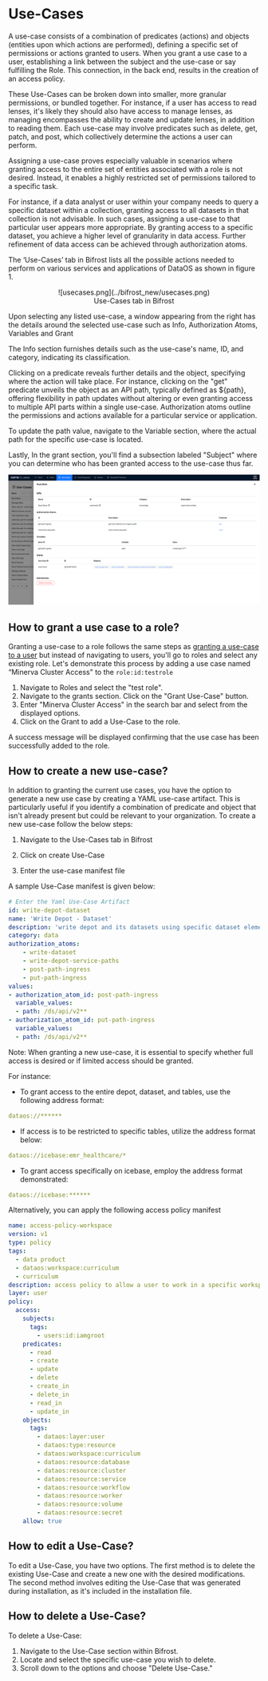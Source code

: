 # Use-Cases

A use-case consists of a combination of predicates (actions) and objects (entities upon which actions are performed), defining a specific set of permissions or actions granted to users. When you grant a use case to a user, establishing a link between the subject and the use-case or say fulfilling the Role. This connection, in the back end, results in the creation of an access policy.

These Use-Cases can be broken down into smaller, more granular permissions, or bundled together. For instance, if a user has access to read lenses, it's likely they should also have access to manage lenses, as managing encompasses the ability to create and update lenses, in addition to reading them. Each use-case may involve predicates such as delete, get, patch, and post, which collectively determine the actions a user can perform.

Assigning a use-case proves especially valuable in scenarios where granting access to the entire set of entities associated with a role is not desired. Instead, it enables a highly restricted set of permissions tailored to a specific task. 

For instance, if a data analyst or user within your company needs to query a specific dataset within a collection, granting access to all datasets in that collection is not advisable. In such cases, assigning a use-case to that particular user appears more appropriate. By granting access to a specific dataset, you achieve a higher level of granularity in data access. Further refinement of data access can be achieved through authorization atoms. 

The ‘Use-Cases’ tab in Bifrost lists all the possible actions needed to perform on various services and applications of DataOS as shown in figure 1. 

<center>![usecases.png](../bifrost_new/usecases.png)</center>
<center>Use-Cases tab in Bifrost</center>

Upon selecting any listed use-case, a window appearing from the right has the details around the selected use-case such as Info, Authorization Atoms, Variables and Grant

The Info section furnishes details such as the use-case's name, ID, and category, indicating its classification.

Clicking on a predicate reveals further details and the object, specifying where the action will take place. For instance, clicking on the "get" predicate unveils the object as an API path, typically defined as ${path}, offering flexibility in path updates without altering or even granting access to multiple API parts within a single use-case. Authorization atoms outline the permissions and actions available for a particular service or application. 

To update the path value, navigate to the Variable section, where the actual path for the specific use-case is located.

Lastly, In the grant section, you'll find a subsection labeled "Subject" where you can determine who has been granted access to the use-case thus far.

![grant_usecases.png](../bifrost_new/grant_usecases.png)


## How to grant a use case to a role?

Granting a use-case to a role follows the same steps as [granting a use-case to a user](../bifrost_new/users.md#how-to-grant-a-use-case-to-a-user) but instead of navigating to users, you'll go to roles and select any existing role. Let's demonstrate this process by adding a use case named “Minerva Cluster Access" to the  `role:id:testrole`

1. Navigate to Roles and select the "test role".
2. Navigate to the grants section. Click on the "Grant Use-Case" button.
3. Enter "Minerva Cluster Access" in the search bar and select from the displayed options. 
4. Click on the Grant to add a Use-Case to the role.

A success message will be displayed confirming that the use case has been successfully added to the role.

## How to create a new use-case?

In addition to granting the current use cases, you have the option to generate a new use case by creating a YAML use-case artifact. This is particularly useful if you identify a combination of predicate and object that isn't already present but could be relevant to your organization. To create a new use-case follow the below steps:

1. Navigate to the Use-Cases tab in Bifrost

2. Click on create Use-Case 

3. Enter the use-case manifest file

A sample Use-Case manifest is given below:

```yaml
# Enter the Yaml Use-Case Artifact
id: write-depot-dataset
name: 'Write Depot - Dataset'
description: 'write depot and its datasets using specific dataset elements'
category: data
authorization_atoms:
	- write-dataset
	- write-depot-service-paths
	- post-path-ingress
	- put-path-ingress
values:
- authorization_atom_id: post-path-ingress
  variable_values:
  - path: /ds/api/v2**
- authorization_atom_id: put-path-ingress
  variable_values:
  - path: /ds/api/v2**
```
Note: When granting a new use-case, it is essential to specify whether full access is desired or if limited access should be granted.

For instance:

- To grant access to the entire depot, dataset, and tables, use the following address format:

```yaml
dataos://******
```

- If access is to be restricted to specific tables, utilize the address format below:

```yaml
dataos://icebase:emr_healthcare/*
```

- To grant access specifically on icebase, employ the address format demonstrated:

```yaml
dataos://icebase:******
```

Alternatively, you can apply the following access policy manifest 

```yaml
name: access-policy-workspace
version: v1
type: policy
tags:
  - data product
  - dataos:workspace:curriculum 
  - curriculum 
description: access policy to allow a user to work in a specific workspace
layer: user 
policy:
  access:
    subjects:
      tags:
        - users:id:iamgroot
    predicates:
      - read
      - create
      - update
      - delete 
      - create_in
      - delete_in
      - read_in
      - update_in
    objects:
      tags:
        - dataos:layer:user
        - dataos:type:resource
        - dataos:workspace:curriculum
        - dataos:resource:database
        - dataos:resource:cluster
        - dataos:resource:service
        - dataos:resource:workflow
        - dataos:resource:worker
        - dataos:resource:volume
        - dataos:resource:secret
    allow: true
```

## How to edit a Use-Case? 

To edit a Use-Case, you have two options. The first method is to delete the existing Use-Case and create a new one with the desired modifications. The second method involves editing the Use-Case that was generated during installation, as it's included in the installation file.

## How to delete a Use-Case?

To delete a Use-Case:

1. Navigate to the Use-Case section within Bifrost.
2. Locate and select the specific use-case you wish to delete.
3. Scroll down to the options and choose "Delete Use-Case."